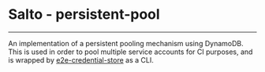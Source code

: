 # Salto - persistent-pool
---
An implementation of a persistent pooling mechanism using DynamoDB.
This is used in order to pool multiple service accounts for CI purposes, and is wrapped by [e2e-credential-store](../e2e-credential-store/README.md) as a CLI.